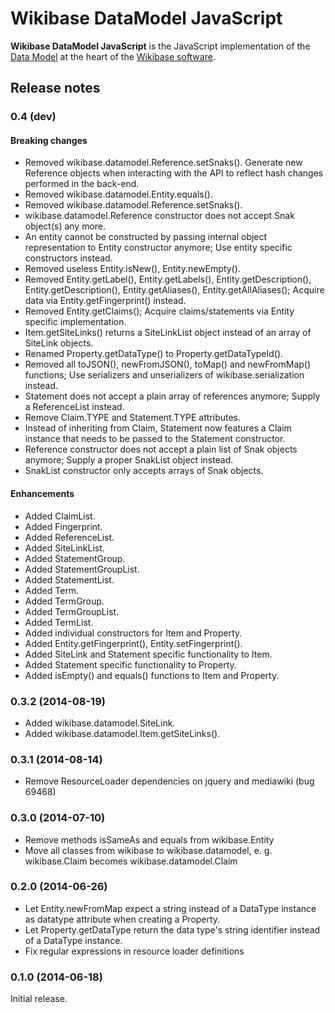 # Wikibase DataModel JavaScript

**Wikibase DataModel JavaScript** is the JavaScript implementation of the
[Data Model](https://meta.wikimedia.org/wiki/Wikidata/Data_model)
at the heart of the [Wikibase software](http://wikiba.se/).

## Release notes

### 0.4 (dev)

#### Breaking changes
* Removed wikibase.datamodel.Reference.setSnaks(). Generate new Reference objects when interacting with the API to reflect hash changes performed in the back-end.
* Removed wikibase.datamodel.Entity.equals().
* Removed wikibase.datamodel.Reference.setSnaks().
* wikibase.datamodel.Reference constructor does not accept Snak object(s) any more.
* An entity cannot be constructed by passing internal object representation to Entity constructor anymore; Use entity specific constructors instead.
* Removed useless Entity.isNew(), Entity.newEmpty().
* Removed Entity.getLabel(), Entity.getLabels(), Entity.getDescription(), Entity.getDescription(), Entity.getAliases(), Entity.getAllAliases(); Acquire data via Entity.getFingerprint() instead.
* Removed Entity.getClaims(); Acquire claims/statements via Entity specific implementation.
* Item.getSiteLinks() returns a SiteLinkList object instead of an array of SiteLink objects.
* Renamed Property.getDataType() to Property.getDataTypeId().
* Removed all toJSON(), newFromJSON(), toMap() and newFromMap() functions; Use serializers and unserializers of wikibase.serialization instead.
* Statement does not accept a plain array of references anymore; Supply a ReferenceList instead.
* Remove Claim.TYPE and Statement.TYPE attributes.
* Instead of inheriting from Claim, Statement now features a Claim instance that needs to be passed to the Statement constructor.
* Reference constructor does not accept a plain list of Snak objects anymore; Supply a proper SnakList object instead.
* SnakList constructor only accepts arrays of Snak objects.

#### Enhancements
* Added ClaimList.
* Added Fingerprint.
* Added ReferenceList.
* Added SiteLinkList.
* Added StatementGroup.
* Added StatementGroupList.
* Added StatementList.
* Added Term.
* Added TermGroup.
* Added TermGroupList.
* Added TermList.
* Added individual constructors for Item and Property.
* Added Entity.getFingerprint(), Entity.setFingerprint().
* Added SiteLink and Statement specific functionality to Item.
* Added Statement specific functionality to Property.
* Added isEmpty() and equals() functions to Item and Property.

### 0.3.2 (2014-08-19)

* Added wikibase.datamodel.SiteLink.
* Added wikibase.datamodel.Item.getSiteLinks().

### 0.3.1 (2014-08-14)

* Remove ResourceLoader dependencies on jquery and mediawiki (bug 69468)

### 0.3.0 (2014-07-10)

* Remove methods isSameAs and equals from wikibase.Entity
* Move all classes from wikibase to wikibase.datamodel, e. g.
	wikibase.Claim becomes wikibase.datamodel.Claim

### 0.2.0 (2014-06-26)

* Let Entity.newFromMap expect a string instead of a DataType instance as
	datatype attribute when creating a Property.
* Let Property.getDataType return the data type's string identifier instead of
	a DataType instance.
* Fix regular expressions in resource loader definitions

### 0.1.0 (2014-06-18)

Initial release.
